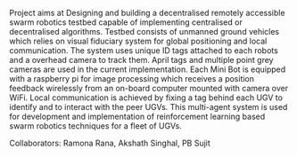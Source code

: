 Project aims at Designing and building a decentralised remotely accessible swarm robotics testbed capable of implementing centralised or decentralised algorithms. Testbed consists of unmanned ground vehicles which relies on visual fiduciary system for global positioning and local communication. The system uses unique ID tags attached to each robots and a overhead camera to track them. April tags and multiple point grey cameras are used in the current implementation.  Each Mini Bot is equipped with a raspberry pi for image processing which receives a position feedback wirelessly from an on-board computer mounted with camera over WiFi. Local communication is achieved by fixing a tag behind each UGV to identify and to interact with the peer UGVs. This multi-agent system is used for development and implementation of reinforcement learning based swarm robotics techniques for a fleet of UGVs.

Collaborators: Ramona Rana, Akshath Singhal, PB Sujit

